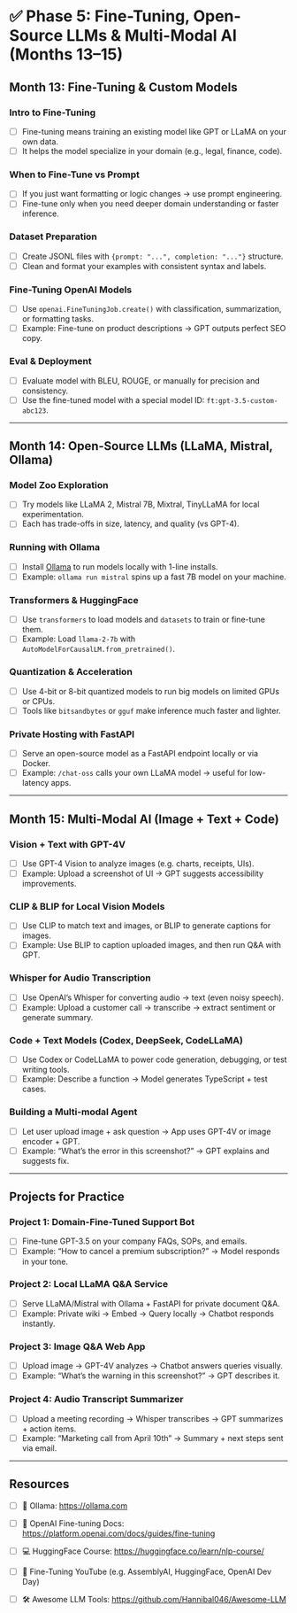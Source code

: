 # ✅ Phase 5: Fine-Tuning, Open-Source LLMs & Multi-Modal AI (Months 13–15)

## Month 13: Fine-Tuning & Custom Models

### Intro to Fine-Tuning
- [ ] Fine-tuning means training an existing model like GPT or LLaMA on your own data.
- [ ] It helps the model specialize in your domain (e.g., legal, finance, code).

### When to Fine-Tune vs Prompt
- [ ] If you just want formatting or logic changes → use prompt engineering.
- [ ] Fine-tune only when you need deeper domain understanding or faster inference.

### Dataset Preparation
- [ ] Create JSONL files with `{prompt: "...", completion: "..."}` structure.
- [ ] Clean and format your examples with consistent syntax and labels.

### Fine-Tuning OpenAI Models
- [ ] Use `openai.FineTuningJob.create()` with classification, summarization, or formatting tasks.
- [ ] Example: Fine-tune on product descriptions → GPT outputs perfect SEO copy.

### Eval & Deployment
- [ ] Evaluate model with BLEU, ROUGE, or manually for precision and consistency.
- [ ] Use the fine-tuned model with a special model ID: `ft:gpt-3.5-custom-abc123`.

---

## Month 14: Open-Source LLMs (LLaMA, Mistral, Ollama)

### Model Zoo Exploration
- [ ] Try models like LLaMA 2, Mistral 7B, Mixtral, TinyLLaMA for local experimentation.
- [ ] Each has trade-offs in size, latency, and quality (vs GPT-4).

### Running with Ollama
- [ ] Install [Ollama](https://ollama.com) to run models locally with 1-line installs.
- [ ] Example: `ollama run mistral` spins up a fast 7B model on your machine.

### Transformers & HuggingFace
- [ ] Use `transformers` to load models and `datasets` to train or fine-tune them.
- [ ] Example: Load `llama-2-7b` with `AutoModelForCausalLM.from_pretrained()`.

### Quantization & Acceleration
- [ ] Use 4-bit or 8-bit quantized models to run big models on limited GPUs or CPUs.
- [ ] Tools like `bitsandbytes` or `gguf` make inference much faster and lighter.

### Private Hosting with FastAPI
- [ ] Serve an open-source model as a FastAPI endpoint locally or via Docker.
- [ ] Example: `/chat-oss` calls your own LLaMA model → useful for low-latency apps.

---

## Month 15: Multi-Modal AI (Image + Text + Code)

### Vision + Text with GPT-4V
- [ ] Use GPT-4 Vision to analyze images (e.g. charts, receipts, UIs).
- [ ] Example: Upload a screenshot of UI → GPT suggests accessibility improvements.

### CLIP & BLIP for Local Vision Models
- [ ] Use CLIP to match text and images, or BLIP to generate captions for images.
- [ ] Example: Use BLIP to caption uploaded images, and then run Q&A with GPT.

### Whisper for Audio Transcription
- [ ] Use OpenAI’s Whisper for converting audio → text (even noisy speech).
- [ ] Example: Upload a customer call → transcribe → extract sentiment or generate summary.

### Code + Text Models (Codex, DeepSeek, CodeLLaMA)
- [ ] Use Codex or CodeLLaMA to power code generation, debugging, or test writing tools.
- [ ] Example: Describe a function → Model generates TypeScript + test cases.

### Building a Multi-modal Agent
- [ ] Let user upload image + ask question → App uses GPT-4V or image encoder + GPT.
- [ ] Example: “What’s the error in this screenshot?” → GPT explains and suggests fix.

---

## Projects for Practice

### Project 1: Domain-Fine-Tuned Support Bot
- [ ] Fine-tune GPT-3.5 on your company FAQs, SOPs, and emails.
- [ ] Example: “How to cancel a premium subscription?” → Model responds in your tone.

### Project 2: Local LLaMA Q&A Service
- [ ] Serve LLaMA/Mistral with Ollama + FastAPI for private document Q&A.
- [ ] Example: Private wiki → Embed → Query locally → Chatbot responds instantly.

### Project 3: Image Q&A Web App
- [ ] Upload image → GPT-4V analyzes → Chatbot answers queries visually.
- [ ] Example: “What’s the warning in this screenshot?” → GPT describes it.

### Project 4: Audio Transcript Summarizer
- [ ] Upload a meeting recording → Whisper transcribes → GPT summarizes + action items.
- [ ] Example: “Marketing call from April 10th” → Summary + next steps sent via email.

---

## Resources
- [ ] 🤖 Ollama: https://ollama.com
- [ ] 🧠 OpenAI Fine-tuning Docs: https://platform.openai.com/docs/guides/fine-tuning
- [ ] 💻 HuggingFace Course: https://huggingface.co/learn/nlp-course/
- [ ] 🎥 Fine-Tuning YouTube (e.g. AssemblyAI, HuggingFace, OpenAI Dev Day)
- [ ] 🛠️ Awesome LLM Tools: https://github.com/Hannibal046/Awesome-LLM

